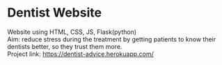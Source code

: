# Dentist Website
Website using HTML, CSS, JS, Flask(python)    
Aim: reduce stress during the treatment by getting patients to know their dentists better, so they trust them more.   
Project link: https://dentist-advice.herokuapp.com/

